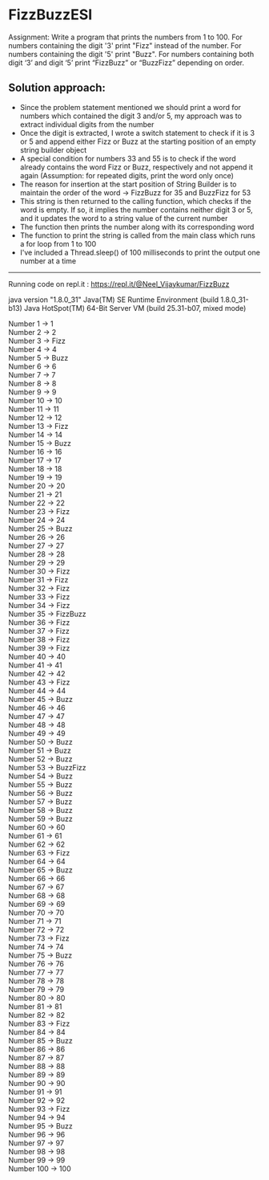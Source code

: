 # FizzBuzzESI
Assignment:  Write a program that prints the numbers from 1 to 100.  For numbers containing the digit '3' print "Fizz" instead of the number.  For numbers containing the digit '5' print "Buzz". For numbers containing both digit ‘3’ and digit ‘5’ print “FizzBuzz” or “BuzzFizz” depending on order.

## Solution approach:
- Since the problem statement mentioned we should print a word for numbers which contained the digit 3 and/or 5, my approach was to extract individual digits from the number
- Once the digit is extracted, I wrote a switch statement to check if it is 3 or 5 and append either Fizz or Buzz at the starting position of an empty string builder object
- A special condition for numbers 33 and 55 is to check if the word already contains the word Fizz or Buzz, respectively and not append it again (Assumption: for repeated digits, print the word only once)
- The reason for insertion at the start position of String Builder is to maintain the order of the word -> FizzBuzz for 35 and BuzzFizz for 53
- This string is then returned to the calling function, which checks if the word is empty. If so, it implies the number contains neither digit 3 or 5, and it updates the word to a string value of the current number
- The function then prints the number along with its corresponding word
- The function to print the string is called from the main class which runs a for loop from 1 to 100
- I've included a Thread.sleep() of 100 milliseconds to print the output one number at a time

------

Running code on repl.it : https://repl.it/@Neel_Vijaykumar/FizzBuzz

java version "1.8.0_31"
Java(TM) SE Runtime Environment (build 1.8.0_31-b13)
Java HotSpot(TM) 64-Bit Server VM (build 25.31-b07, mixed mode)
   
Number 1 -> 1   
Number 2 -> 2   
Number 3 -> Fizz   
Number 4 -> 4   
Number 5 -> Buzz   
Number 6 -> 6   
Number 7 -> 7   
Number 8 -> 8   
Number 9 -> 9   
Number 10 -> 10   
Number 11 -> 11   
Number 12 -> 12   
Number 13 -> Fizz   
Number 14 -> 14   
Number 15 -> Buzz   
Number 16 -> 16   
Number 17 -> 17   
Number 18 -> 18   
Number 19 -> 19   
Number 20 -> 20   
Number 21 -> 21   
Number 22 -> 22   
Number 23 -> Fizz   
Number 24 -> 24   
Number 25 -> Buzz   
Number 26 -> 26   
Number 27 -> 27   
Number 28 -> 28   
Number 29 -> 29   
Number 30 -> Fizz   
Number 31 -> Fizz   
Number 32 -> Fizz   
Number 33 -> Fizz   
Number 34 -> Fizz   
Number 35 -> FizzBuzz   
Number 36 -> Fizz   
Number 37 -> Fizz   
Number 38 -> Fizz   
Number 39 -> Fizz   
Number 40 -> 40   
Number 41 -> 41   
Number 42 -> 42   
Number 43 -> Fizz   
Number 44 -> 44   
Number 45 -> Buzz   
Number 46 -> 46   
Number 47 -> 47   
Number 48 -> 48   
Number 49 -> 49   
Number 50 -> Buzz   
Number 51 -> Buzz   
Number 52 -> Buzz   
Number 53 -> BuzzFizz   
Number 54 -> Buzz   
Number 55 -> Buzz   
Number 56 -> Buzz   
Number 57 -> Buzz   
Number 58 -> Buzz   
Number 59 -> Buzz   
Number 60 -> 60   
Number 61 -> 61   
Number 62 -> 62   
Number 63 -> Fizz   
Number 64 -> 64   
Number 65 -> Buzz   
Number 66 -> 66   
Number 67 -> 67   
Number 68 -> 68   
Number 69 -> 69   
Number 70 -> 70   
Number 71 -> 71   
Number 72 -> 72   
Number 73 -> Fizz   
Number 74 -> 74   
Number 75 -> Buzz   
Number 76 -> 76   
Number 77 -> 77   
Number 78 -> 78   
Number 79 -> 79   
Number 80 -> 80   
Number 81 -> 81   
Number 82 -> 82   
Number 83 -> Fizz   
Number 84 -> 84   
Number 85 -> Buzz   
Number 86 -> 86   
Number 87 -> 87   
Number 88 -> 88   
Number 89 -> 89   
Number 90 -> 90   
Number 91 -> 91   
Number 92 -> 92   
Number 93 -> Fizz   
Number 94 -> 94   
Number 95 -> Buzz   
Number 96 -> 96   
Number 97 -> 97   
Number 98 -> 98   
Number 99 -> 99   
Number 100 -> 100   
